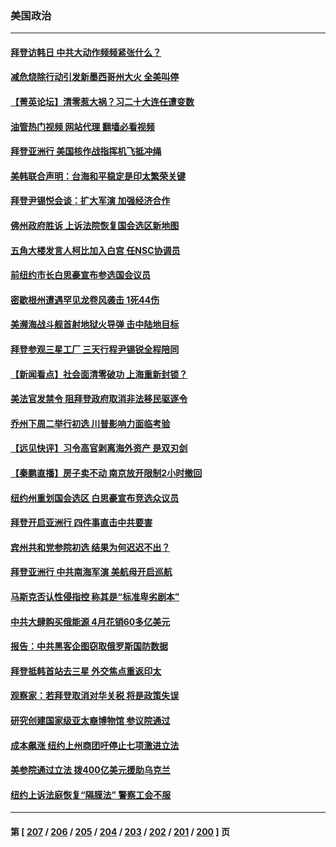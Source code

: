 ### 美国政治
---
#### [拜登访韩日 中共大动作频频紧张什么？](../../pages/ncid1078159/n13741055.md?05221645) 
#### [减危烧除行动引发新墨西哥州大火 全美叫停](../../pages/ncid1078159/n13742383.md?05221645) 
#### [【菁英论坛】清零惹大祸？习二十大连任遭变数](../../pages/ncid1078159/n13742371.md?05221645) 
#### [油管热门视频 网站代理 翻墙必看视频](http://209.222.30.114:81/youtube.html?05221645)
#### [拜登亚洲行 美国核作战指挥机飞抵冲绳](../../pages/ncid1078159/n13742344.md?05221645) 
#### [美韩联合声明：台海和平稳定是印太繁荣关键](../../pages/ncid1078159/n13742268.md?05221645) 
#### [拜登尹锡悦会谈：扩大军演 加强经济合作](../../pages/ncid1078159/n13742175.md?05221645) 
#### [佛州政府胜诉 上诉法院恢复国会选区新地图](../../pages/ncid1078159/n13742082.md?05221645) 
#### [五角大楼发言人柯比加入白宫 任NSC协调员](../../pages/ncid1078159/n13742052.md?05221645) 
#### [前纽约市长白思豪宣布参选国会议员](../../pages/ncid1078159/n13742025.md?05221645) 
#### [密歇根州遭遇罕见龙卷风袭击 1死44伤](../../pages/ncid1078159/n13742000.md?05221645) 
#### [美濒海战斗舰首射地狱火导弹 击中陆地目标](../../pages/ncid1078159/n13741853.md?05221645) 
#### [拜登参观三星工厂 三天行程尹锡锐全程陪同](../../pages/ncid1078159/n13741945.md?05221645) 
#### [【新闻看点】社会面清零破功 上海重新封锁？](../../pages/ncid1078159/n13741869.md?05221645) 
#### [美法官发禁令 阻拜登政府取消非法移民驱逐令](../../pages/ncid1078159/n13741850.md?05221645) 
#### [乔州下周二举行初选 川普影响力面临考验](../../pages/ncid1078159/n13741800.md?05221645) 
#### [【远见快评】习令高官剥离海外资产 是双刃剑](../../pages/ncid1078159/n13741866.md?05221645) 
#### [【秦鹏直播】房子卖不动 南京放开限制2小时撤回](../../pages/ncid1078159/n13741862.md?05221645) 
#### [纽约州重划国会选区 白思豪宣布竞选众议员](../../pages/ncid1078159/n13741789.md?05221645) 
#### [拜登开启亚洲行 四件事直击中共要害](../../pages/ncid1078159/n13741755.md?05221645) 
#### [宾州共和党参院初选 结果为何迟迟不出？](../../pages/ncid1078159/n13741696.md?05221645) 
#### [拜登亚洲行 中共南海军演 美航母开启巡航](../../pages/ncid1078159/n13741761.md?05221645) 
#### [马斯克否认性侵指控 称其是“标准卑劣剧本”](../../pages/ncid1078159/n13741699.md?05221645) 
#### [中共大肆购买俄能源 4月花销60多亿美元](../../pages/ncid1078159/n13741698.md?05221645) 
#### [报告：中共黑客企图窃取俄罗斯国防数据](../../pages/ncid1078159/n13741568.md?05221645) 
#### [拜登抵韩首站去三星 外交焦点重返印太](../../pages/ncid1078159/n13741591.md?05221645) 
#### [观察家：若拜登取消对华关税 将是政策失误](../../pages/ncid1078159/n13741274.md?05221645) 
#### [研究创建国家级亚太裔博物馆 参议院通过](../../pages/ncid1078159/n13741348.md?05221645) 
#### [成本飙涨 纽约上州商团吁停止七项激进立法](../../pages/ncid1078159/n13741314.md?05221645) 
#### [美参院通过立法 拨400亿美元援助乌克兰](../../pages/ncid1078159/n13741222.md?05221645) 
#### [纽约上诉法庭恢复“隔膜法” 警察工会不服](../../pages/ncid1078159/n13741334.md?05221645) 

---
#### 第 [ [207](./207.md?05221645) / [206](./206.md?05221645) / [205](./205.md?05221645) / [204](./204.md?05221645) / [203](./203.md?05221645) / [202](./202.md?05221645) / [201](./201.md?05221645) / [200](./200.md?05221645) ] 页
